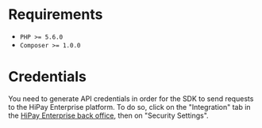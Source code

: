 # Requirements

- `PHP >= 5.6.0`
- `Composer >= 1.0.0`

# Credentials

You need to generate API credentials in order for the SDK to send requests to the HiPay Enterprise platform. To do so, click on the "Integration" tab in the [HiPay Enterprise back office][hipay-fullservice-bo], then on "Security Settings".

[hipay-fullservice-bo]: https://merchant.hipay-tpp.com/
